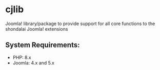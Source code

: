 # cjlib
Joomla! library/package to provide support for all core functions to the shondalai Joomla! extensions

## System Requirements:
- PHP: 8.x
- Joomla: 4.x and 5.x
